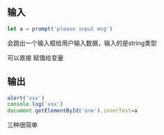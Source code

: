 ## 输入

```js
let a = prompt('please input msg')
```

会跳出一个输入框给用户输入数据，输入的是string类型

可以直接 赋值给变量

## 输出

```js
alert('xxx')
console.log('xxx')
document.getElementById('one').innerText=a
```

三种很简单